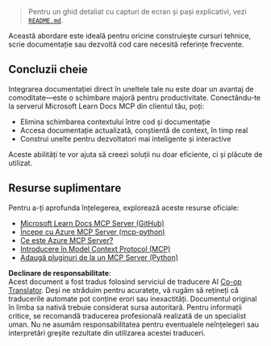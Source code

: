 <!--
CO_OP_TRANSLATOR_METADATA:
{
  "original_hash": "577394ece173bbc758150fd4bfbc13dd",
  "translation_date": "2025-06-21T14:21:22+00:00",
  "source_file": "09-CaseStudy/docs-mcp/README.md",
  "language_code": "ro"
}
-->
> Pentru un ghid detaliat cu capturi de ecran și pași explicativi, vezi [`README.md`](./solution/scenario3/README.md).

Această abordare este ideală pentru oricine construiește cursuri tehnice, scrie documentație sau dezvoltă cod care necesită referințe frecvente.

## Concluzii cheie

Integrarea documentației direct în uneltele tale nu este doar un avantaj de comoditate—este o schimbare majoră pentru productivitate. Conectându-te la serverul Microsoft Learn Docs MCP din clientul tău, poți:

- Elimina schimbarea contextului între cod și documentație
- Accesa documentație actualizată, conștientă de context, în timp real
- Construi unelte pentru dezvoltatori mai inteligente și interactive

Aceste abilități te vor ajuta să creezi soluții nu doar eficiente, ci și plăcute de utilizat.

## Resurse suplimentare

Pentru a-ți aprofunda înțelegerea, explorează aceste resurse oficiale:

- [Microsoft Learn Docs MCP Server (GitHub)](https://github.com/MicrosoftDocs/mcp)
- [Începe cu Azure MCP Server (mcp-python)](https://learn.microsoft.com/en-us/azure/developer/azure-mcp-server/get-started#create-the-python-app)
- [Ce este Azure MCP Server?](https://learn.microsoft.com/en-us/azure/developer/azure-mcp-server/)
- [Introducere în Model Context Protocol (MCP)](https://modelcontextprotocol.io/introduction)
- [Adaugă pluginuri de la un MCP Server (Python)](https://learn.microsoft.com/en-us/semantic-kernel/concepts/plugins/adding-mcp-plugins)

**Declinare de responsabilitate**:  
Acest document a fost tradus folosind serviciul de traducere AI [Co-op Translator](https://github.com/Azure/co-op-translator). Deși ne străduim pentru acuratețe, vă rugăm să rețineți că traducerile automate pot conține erori sau inexactități. Documentul original în limba sa nativă trebuie considerat sursa autoritară. Pentru informații critice, se recomandă traducerea profesională realizată de un specialist uman. Nu ne asumăm responsabilitatea pentru eventualele neînțelegeri sau interpretări greșite rezultate din utilizarea acestei traduceri.